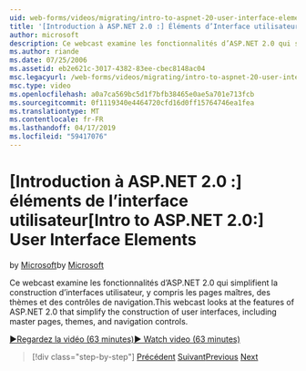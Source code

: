 ```yaml
---
uid: web-forms/videos/migrating/intro-to-aspnet-20-user-interface-elements
title: '[Introduction à ASP.NET 2.0 :] Éléments d’Interface utilisateur | Microsoft Docs'
author: microsoft
description: Ce webcast examine les fonctionnalités d’ASP.NET 2.0 qui simplifient la construction d’interfaces utilisateur, y compris les pages maîtres, des thèmes et des contrôles de navigation.
ms.author: riande
ms.date: 07/25/2006
ms.assetid: eb2e621c-3017-4382-83ee-cbec8148ac04
msc.legacyurl: /web-forms/videos/migrating/intro-to-aspnet-20-user-interface-elements
msc.type: video
ms.openlocfilehash: a0a7ca569bc5d1f7bfb38465e0ae5a701e713fcb
ms.sourcegitcommit: 0f1119340e4464720cfd16d0ff15764746ea1fea
ms.translationtype: MT
ms.contentlocale: fr-FR
ms.lasthandoff: 04/17/2019
ms.locfileid: "59417076"
---
```

# <a name="intro-to-aspnet-20-user-interface-elements"></a><span data-ttu-id="925cd-103">[Introduction à ASP.NET 2.0 :] éléments de l’interface utilisateur</span><span class="sxs-lookup"><span data-stu-id="925cd-103">[Intro to ASP.NET 2.0:] User Interface Elements</span></span>

<span data-ttu-id="925cd-104">by [Microsoft](https://github.com/microsoft)</span><span class="sxs-lookup"><span data-stu-id="925cd-104">by [Microsoft](https://github.com/microsoft)</span></span>

<span data-ttu-id="925cd-105">Ce webcast examine les fonctionnalités d’ASP.NET 2.0 qui simplifient la construction d’interfaces utilisateur, y compris les pages maîtres, des thèmes et des contrôles de navigation.</span><span class="sxs-lookup"><span data-stu-id="925cd-105">This webcast looks at the features of ASP.NET 2.0 that simplify the construction of user interfaces, including master pages, themes, and navigation controls.</span></span>

[<span data-ttu-id="925cd-106">&#9654;Regardez la vidéo (63 minutes)</span><span class="sxs-lookup"><span data-stu-id="925cd-106">&#9654; Watch video (63 minutes)</span></span>](https://channel9.msdn.com/Blogs/ASP-NET-Site-Videos/intro-to-aspnet-20-user-interface-elements)

> [!div class="step-by-step"]
> <span data-ttu-id="925cd-107">[Précédent](intro-to-aspnet-20-aspnet-20-fundamentals.md)
> [Suivant](migrating-from-classic-asp-to-aspnet.md)</span><span class="sxs-lookup"><span data-stu-id="925cd-107">[Previous](intro-to-aspnet-20-aspnet-20-fundamentals.md)
[Next](migrating-from-classic-asp-to-aspnet.md)</span></span>
